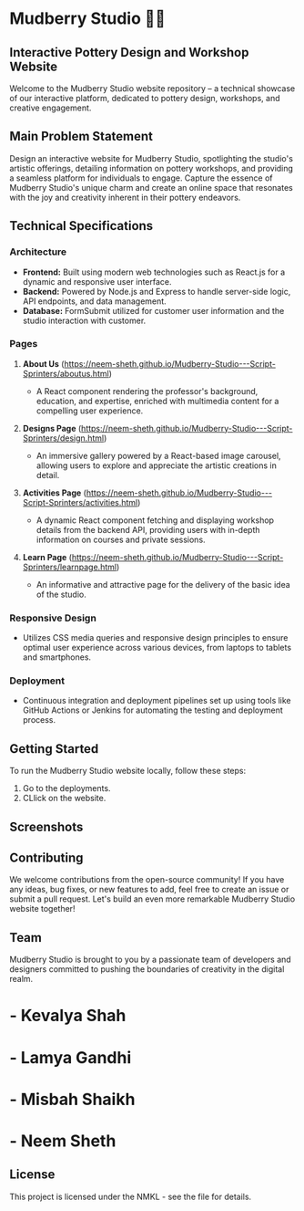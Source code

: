 
# Mudberry Studio 🏺✨

## Interactive Pottery Design and Workshop Website

Welcome to the Mudberry Studio website repository – a technical showcase of our interactive platform, dedicated to pottery design, workshops, and creative engagement.

## Main Problem Statement

Design an interactive website for Mudberry Studio, spotlighting the studio's artistic offerings, detailing information on pottery workshops, and providing a seamless platform for individuals to engage. Capture the essence of Mudberry Studio's unique charm and create an online space that resonates with the joy and creativity inherent in their pottery endeavors.

## Technical Specifications

### Architecture

- **Frontend:** Built using modern web technologies such as React.js for a dynamic and responsive user interface.
- **Backend:** Powered by Node.js and Express to handle server-side logic, API endpoints, and data management.
- **Database:** FormSubmit utilized for customer user information and the studio interaction with customer.

### Pages

1. **About Us** (https://neem-sheth.github.io/Mudberry-Studio---Script-Sprinters/aboutus.html)
   - A React component rendering the professor's background, education, and expertise, enriched with multimedia content for a compelling user experience.

2. **Designs Page** (https://neem-sheth.github.io/Mudberry-Studio---Script-Sprinters/design.html)
   - An immersive gallery powered by a React-based image carousel, allowing users to explore and appreciate the artistic creations in detail.

3. **Activities Page** (https://neem-sheth.github.io/Mudberry-Studio---Script-Sprinters/activities.html)
   - A dynamic React component fetching and displaying workshop details from the backend API, providing users with in-depth information on courses and private sessions.
     
4. **Learn Page** (https://neem-sheth.github.io/Mudberry-Studio---Script-Sprinters/learnpage.html)
   - An informative and attractive page for the delivery of the basic idea of the studio.

### Responsive Design

- Utilizes CSS media queries and responsive design principles to ensure optimal user experience across various devices, from laptops to tablets and smartphones.

### Deployment

- Continuous integration and deployment pipelines set up using tools like GitHub Actions or Jenkins for automating the testing and deployment process.

## Getting Started

To run the Mudberry Studio website locally, follow these steps:

1. Go to the deployments.
2. CLlick on the website.


## Screenshots




## Contributing

We welcome contributions from the open-source community! If you have any ideas, bug fixes, or new features to add, feel free to create an issue or submit a pull request. Let's build an even more remarkable Mudberry Studio website together!

## Team

Mudberry Studio is brought to you by a passionate team of developers and designers committed to pushing the boundaries of creativity in the digital realm.

# - Kevalya Shah
# - Lamya Gandhi
# - Misbah Shaikh
# - Neem Sheth

## License

This project is licensed under the NMKL - see the file for details.
